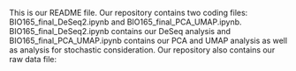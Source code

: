 This is our README file. 
Our repository contains two coding files: BIO165_final_DeSeq2.ipynb and BIO165_final_PCA_UMAP.ipynb. BIO165_final_DeSeq2.ipynb contains our DeSeq analysis and BIO165_final_PCA_UMAP.ipynb contains our PCA and UMAP analysis as well as analysis for stochastic consideration.
Our repository also contains our raw data file: 
